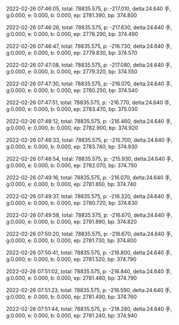 2022-02-26 07:46:05, total: 78835.575, p: -217.010, delta:24.640 手, g:0.000, e: 0.000, b: 0.000, ep: 2781.390, bp: 374.800

2022-02-26 07:46:26, total: 78835.575, p: -217.630, delta:24.640 手, g:0.000, e: 0.000, b: 0.000, ep: 2778.290, bp: 374.490

2022-02-26 07:46:47, total: 78835.575, p: -216.730, delta:24.640 手, g:0.000, e: 0.000, b: 0.000, ep: 2779.830, bp: 374.570

2022-02-26 07:47:08, total: 78835.575, p: -217.080, delta:24.640 手, g:0.000, e: 0.000, b: 0.000, ep: 2779.320, bp: 374.550

2022-02-26 07:47:30, total: 78835.575, p: -216.070, delta:24.640 手, g:0.000, e: 0.000, b: 0.000, ep: 2780.250, bp: 374.540

2022-02-26 07:47:51, total: 78835.575, p: -216.770, delta:24.640 手, g:0.000, e: 0.000, b: 0.000, ep: 2783.470, bp: 375.030

2022-02-26 07:48:12, total: 78835.575, p: -216.460, delta:24.640 手, g:0.000, e: 0.000, b: 0.000, ep: 2782.900, bp: 374.920

2022-02-26 07:48:33, total: 78835.575, p: -215.700, delta:24.640 手, g:0.000, e: 0.000, b: 0.000, ep: 2783.740, bp: 374.930

2022-02-26 07:48:54, total: 78835.575, p: -215.930, delta:24.640 手, g:0.000, e: 0.000, b: 0.000, ep: 2782.070, bp: 374.750

2022-02-26 07:49:16, total: 78835.575, p: -216.070, delta:24.640 手, g:0.000, e: 0.000, b: 0.000, ep: 2781.850, bp: 374.740

2022-02-26 07:49:37, total: 78835.575, p: -216.320, delta:24.640 手, g:0.000, e: 0.000, b: 0.000, ep: 2780.720, bp: 374.630

2022-02-26 07:49:58, total: 78835.575, p: -216.670, delta:24.640 手, g:0.000, e: 0.000, b: 0.000, ep: 2781.890, bp: 374.820

2022-02-26 07:50:20, total: 78835.575, p: -216.670, delta:24.640 手, g:0.000, e: 0.000, b: 0.000, ep: 2781.730, bp: 374.800

2022-02-26 07:50:41, total: 78835.575, p: -216.800, delta:24.640 手, g:0.000, e: 0.000, b: 0.000, ep: 2781.520, bp: 374.790

2022-02-26 07:51:02, total: 78835.575, p: -216.840, delta:24.640 手, g:0.000, e: 0.000, b: 0.000, ep: 2781.480, bp: 374.790

2022-02-26 07:51:23, total: 78835.575, p: -216.590, delta:24.640 手, g:0.000, e: 0.000, b: 0.000, ep: 2781.490, bp: 374.760

2022-02-26 07:51:44, total: 78835.575, p: -218.280, delta:24.640 手, g:0.000, e: 0.000, b: 0.000, ep: 2781.240, bp: 374.940